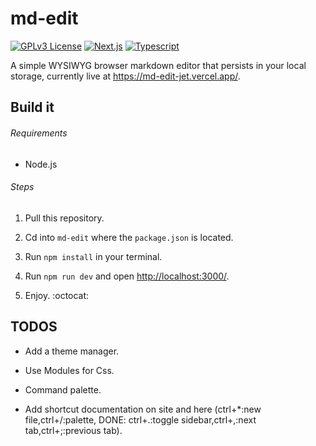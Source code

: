 # md-edit

[![GPLv3 License](https://img.shields.io/badge/%20License-GPL%20v3-yellow?style=flat-square&labelColor=black)](https://opensource.org/licenses/)
[![Next.js](https://img.shields.io/static/v1?label=&message=Next.js&color=red&style=flat-square&logo=next.js&logoColor=white&logoWidth=15&labelColor=&link=)](https://github.com/pallets/flask)
[![Typescript](https://img.shields.io/static/v1?label=&message=Typescript&color=blue&style=flat-square&logo=typescript&logoColor=white&logoWidth=15&labelColor=&link=)](https://github.com/pallets/flask)

A simple WYSIWYG browser markdown editor that persists in your local storage, currently live at <https://md-edit-jet.vercel.app/>.

## Build it

###### Requirements

* Node.js

###### Steps

1. Pull this repository.

1. Cd into `md-edit` where the `package.json` is located.

1. Run `npm install` in your terminal.

1. Run `npm run dev` and open <http://localhost:3000/>.

1. Enjoy.  :octocat:

## TODOS

* Add a theme manager.

* Use Modules for Css.

* Command palette.

* Add shortcut documentation on site and here (ctrl+*:new file,ctrl+/:palette,
DONE: ctrl+.:toggle sidebar,ctrl+,:next tab,ctrl+;:previous tab).
